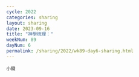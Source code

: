 ```yaml
---
cycle: 2022
categories: sharing
layout: sharing
date: 2023-09-16
title: "神學梳理："
weekNum: 89
dayNum: 6
permalink: /sharing/2022/wk89-day6-sharing.html
---
```


[](https://eccseattle.github.io/media/sharing/2022/wk089/2023-09-16-bin.m4a)

`小錢`
